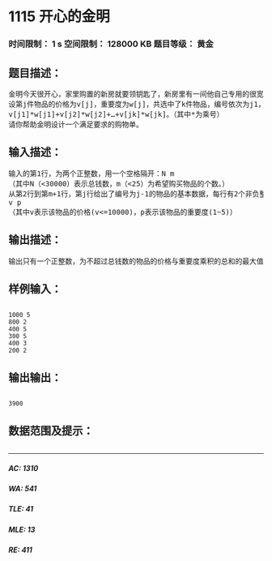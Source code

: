 # 1115 开心的金明   
### 时间限制： 1 s     空间限制： 128000 KB     题目等级： 黄金  
## 题目描述：  

<pre>
金明今天很开心，家里购置的新房就要领钥匙了，新房里有一间他自己专用的很宽敞的房间。更让他高兴的是，妈妈昨天对他说：“你的房间需要购买哪些物品，怎么布置，你说了算，只要不超过N元钱就行”。今天一早金明就开始做预算，但是他想买的东西太多了，肯定会超过妈妈限定的N元。于是，他把每件物品规定了一个重要度，分为5等：用整数1~5表示，第5等最重要。他还从因特网上查到了每件物品的价格（都是整数元）。他希望在不超过N元（可以等于N元）的前提下，使每件物品的价格与重要度的乘积的总和最大。
设第j件物品的价格为v[j]，重要度为w[j]，共选中了k件物品，编号依次为j1，j2，……，jk，则所求的总和为：
v[j1]*w[j1]+v[j2]*w[j2]+…+v[jk]*w[jk]。（其中*为乘号）
请你帮助金明设计一个满足要求的购物单。
</pre>
  
  
## 输入描述：  

<pre>
输入的第1行，为两个正整数，用一个空格隔开：N m
（其中N（<30000）表示总钱数，m（<25）为希望购买物品的个数。）
从第2行到第m+1行，第j行给出了编号为j-1的物品的基本数据，每行有2个非负整数
v p
（其中v表示该物品的价格(v<=10000)，p表示该物品的重要度(1~5)）
</pre>
  
  
## 输出描述：  

<pre>
输出只有一个正整数，为不超过总钱数的物品的价格与重要度乘积的总和的最大值（<100000000）。
</pre>
  
  
## 样例输入：  

<pre><code>
1000 5
800 2
400 5
300 5
400 3
200 2
</code></pre>
  
  
## 输出输出：  

<pre><code>
3900
</code></pre>
  
  
## 数据范围及提示：  

<pre>
</pre>
  
  
***  

##### AC: 1310  
##### WA: 541  
##### TLE: 41  
##### MLE: 13  
##### RE: 411  
